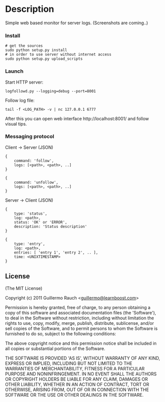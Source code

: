 # Description

Simple web based monitor for server logs.
(Screenshots are coming..)

### Install

    # get the sources
    sudo python setup.py install
    # in order to use server without internet access
    sudo python setup.py upload_scripts

### Launch

Start HTTP server:

    logfollowd.py --logging=debug --port=8001

Follow log file:

    tail -f <LOG_PATH> -v | nc 127.0.0.1 6777

After this you can open web interface http://localhost:8001/ and follow visual tips.

### Messaging protocol

Client -> Server (JSON)

    {
        command: 'follow',
        logs: [<path>, <path>, ..]
    }

    {
        command: 'unfollow',
        logs: [<path>, <path>, ..]
    }

Server -> Client (JSON)

    {
        type: 'status',
        log: <path>,
        status: 'OK' or 'ERROR',
        description: 'Status description'
    }

    {
        type: 'entry',
        log: <path>,
        entries: [ 'entry 1', 'entry 2', .. ],
        time: <UNIXTIMESTAMP>
    }
    
    
## License 

(The MIT License)

Copyright (c) 2011 Guillermo Rauch &lt;guillermo@learnboost.com&gt;

Permission is hereby granted, free of charge, to any person obtaining
a copy of this software and associated documentation files (the
'Software'), to deal in the Software without restriction, including
without limitation the rights to use, copy, modify, merge, publish,
distribute, sublicense, and/or sell copies of the Software, and to
permit persons to whom the Software is furnished to do so, subject to
the following conditions:

The above copyright notice and this permission notice shall be
included in all copies or substantial portions of the Software.

THE SOFTWARE IS PROVIDED 'AS IS', WITHOUT WARRANTY OF ANY KIND,
EXPRESS OR IMPLIED, INCLUDING BUT NOT LIMITED TO THE WARRANTIES OF
MERCHANTABILITY, FITNESS FOR A PARTICULAR PURPOSE AND NONINFRINGEMENT.
IN NO EVENT SHALL THE AUTHORS OR COPYRIGHT HOLDERS BE LIABLE FOR ANY
CLAIM, DAMAGES OR OTHER LIABILITY, WHETHER IN AN ACTION OF CONTRACT,
TORT OR OTHERWISE, ARISING FROM, OUT OF OR IN CONNECTION WITH THE
SOFTWARE OR THE USE OR OTHER DEALINGS IN THE SOFTWARE.    
